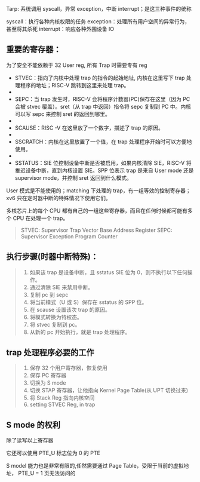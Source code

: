 Tarp: 系统调用 syscall，异常 exception，中断 interrupt；是这三种事件的统称

syscall：执行各种内核权限的任务
exception：处理所有用户空间的异常行为，甚至将其杀死
interrupt：响应各种外围设备 IO

## 重要的寄存器：

为了安全不能依赖于 32 User reg, 所有 Trap 时需要专有 reg

- STVEC：指向了内核中处理 trap 的指令的起始地址, 内核在这里写下 trap 处理程序的地址；RISC-V 跳转到这里来处理 trap。
-
- SEPC：当 trap 发生时，RISC-V 会将程序计数器(PC)保存在这里（因为 PC 会被 stvec 覆盖）。sret（从 trap 中返回）指令将 sepc 复制到 PC 中。内核可以写 sepc 来控制 sret 的返回到哪里。
-
- SCAUSE：RISC -V 在这里放了一个数字，描述了 trap 的原因。
-
- SSCRATCH：内核在这里放置了一个值，在 trap 处理程序开始时可以方便地使用。
-
- SSTATUS：SIE 位控制设备中断是否被启用，如果内核清除 SIE，RISC-V 将推迟设备中断，直到内核设置 SIE。SPP 位表示 trap 是来自 User mode 还是 supervisor mode，并控制 sret 返回到什么模式。

User 模式是不能使用的；matching 下处理的 trap，有一组等效的控制寄存器；xv6 只在定时器中断的特殊情况下使用它们。

多核芯片上的每个 CPU 都有自己的一组这些寄存器，而且在任何时候都可能有多个 CPU 在处理一个 trap。

> STVEC: Supervisor Trap Vector Base Address Register
> SEPC: Supervisor Exception Program Counter

## 执行步骤(时器中断特殊)：

> 1. 如果该 trap 是设备中断，且 sstatus SIE 位为 0，则不执行以下任何操作。
> 2. 通过清除 SIE 来禁用中断。
> 3. 复制 pc 到 sepc
> 4. 将当前模式（U 或 S）保存在 sstatus 的 SPP 位。
> 5. 在 scause 设置该次 trap 的原因。
> 6. 将模式转换为特权态。
> 7. 将 stvec 复制到 pc。
> 8. 从新的 pc 开始执行，就是 trap 处理程序。

## trap 处理程序必要的工作

> 1. 保存 32 个用户寄存器，恢复使用
> 2. 保存 PC 寄存器
> 3. 切换为 S mode
> 4. 切换 STAP 寄存器，让他指向 Kernel Page Table(从 UPT 切换过来)
> 5. 将 Stack Reg 指向内核空间
> 6. setting STVEC Reg, in trap

## S mode 的权利

除了读写以上寄存器

它还可以使用 PTE_U 标志位为 0 的 PTE

S model 能力也是非常有限的,任然需要通过 Page Table，受限于当前的虚拟地址， PTE_U = 1 页无法访问的
